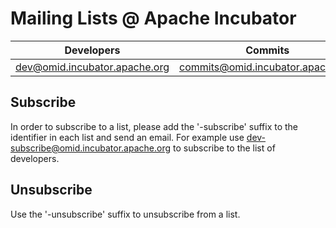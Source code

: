 # Mailing Lists @ Apache Incubator

| Developers                       | Commits                               |
| -------------------------------- | --------------------------------------|
| dev@omid.incubator.apache.org    | commits@omid.incubator.apache.org     |

## Subscribe

In order to subscribe to a list, please add the '-subscribe' suffix to the identifier in each list and send an email. 
For example use dev-subscribe@omid.incubator.apache.org to subscribe to the list of developers.

## Unsubscribe
Use the '-unsubscribe' suffix to unsubscribe from a list.